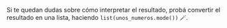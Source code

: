 Si te quedan dudas sobre cómo interpretar el resultado, probá convertir el resultado en una lista, haciendo `list(unos_numeros.mode())` 🪄.